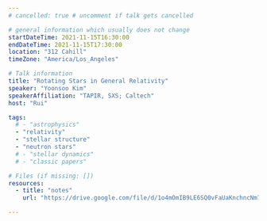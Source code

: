 ```yaml
---
# cancelled: true # uncomment if talk gets cancelled

# general information which usually does not change
startDateTime: 2021-11-15T16:30:00
endDateTime: 2021-11-15T17:30:00
location: "312 Cahill"
timeZone: "America/Los_Angeles"

# Talk information
title: "Rotating Stars in General Relativity"
speaker: "Yoonsoo Kim"
speakerAffiliation: "TAPIR, SXS; Caltech"
host: "Rui"

tags:
  # - "astrophysics"
  - "relativity"
  - "stellar structure"
  - "neutron stars"
  # - "stellar dynamics"
  # - "classic papers"

# Files (if missing: [])
resources:
  - title: "notes"
    url: "https://drive.google.com/file/d/1o4mOmIB9LE6SQ0vFaUaKnchncNm7M2K3/view?usp=drive_link"

---
```



